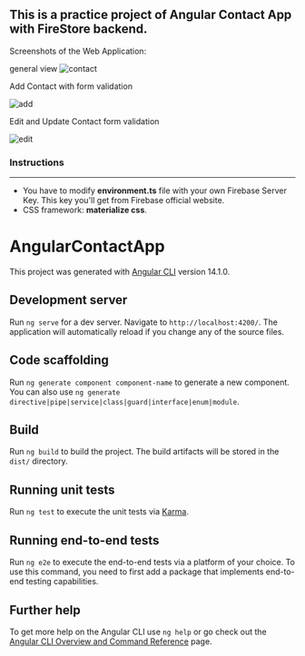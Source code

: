 <h2>This is a practice project of Angular Contact App  with FireStore backend. </h2>
Screenshots of the Web Application:

general view
![contact](https://user-images.githubusercontent.com/29815600/219708548-8cffd727-9e1e-42a6-8352-f86bf65b40b4.png)

Add Contact with form validation

![add](https://user-images.githubusercontent.com/29815600/219711370-213a237b-e24f-4f02-82d4-a426e00c9ce0.png)


Edit and Update Contact form validation

![edit](https://user-images.githubusercontent.com/29815600/219709977-5af084c6-fa9a-4fc6-93de-642b716f2878.png)



<h3>Instructions</h3>
<hr>
<ul>
<li>You have to modify <b>environment.ts</b> file with your own Firebase Server Key. This key you'll get from Firebase official website.
</li>
<li>CSS framework: <b>materialize css</b>.
</li>
</ul>








# AngularContactApp

This project was generated with [Angular CLI](https://github.com/angular/angular-cli) version 14.1.0.

## Development server

Run `ng serve` for a dev server. Navigate to `http://localhost:4200/`. The application will automatically reload if you change any of the source files.

## Code scaffolding

Run `ng generate component component-name` to generate a new component. You can also use `ng generate directive|pipe|service|class|guard|interface|enum|module`.

## Build

Run `ng build` to build the project. The build artifacts will be stored in the `dist/` directory.

## Running unit tests

Run `ng test` to execute the unit tests via [Karma](https://karma-runner.github.io).

## Running end-to-end tests

Run `ng e2e` to execute the end-to-end tests via a platform of your choice. To use this command, you need to first add a package that implements end-to-end testing capabilities.

## Further help

To get more help on the Angular CLI use `ng help` or go check out the [Angular CLI Overview and Command Reference](https://angular.io/cli) page.
